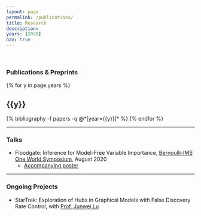 ```yaml
---
layout: page
permalink: /publications/
title: Research
description:
years: [2020]
nav: true
---
```




<br>

### Publications & Preprints

<div class="publications">

{% for y in page.years %}
  <h2 class="year">{{y}}</h2>
  {% bibliography -f papers -q @*[year={{y}}]* %}
{% endfor %}

</div>



--- 


### Talks

- Floodgate: Inference for Model-Free Variable Importance, [Bernoulli-IMS One World Symposium](https://www.worldsymposium2020.org/), August 2020
	- [Accompanying poster](../assets/pdf/OWS_Floodgate_Poster.pdf)


--- 

### Ongoing Projects

- StarTrek: Exploration of Hubs in Graphical Models with False Discovery Rate Control, with [Prof. Junwei Lu](https://junwei-lu.github.io)


